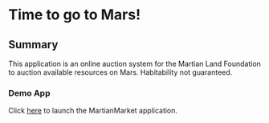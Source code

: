 # Time to go to Mars! 

## Summary

This application is an online auction system for the Martian Land Foundation to auction available resources on Mars. Habitability not guaranteed.

### Demo App

Click [here](frontend/index.html) to launch the MartianMarket application.
